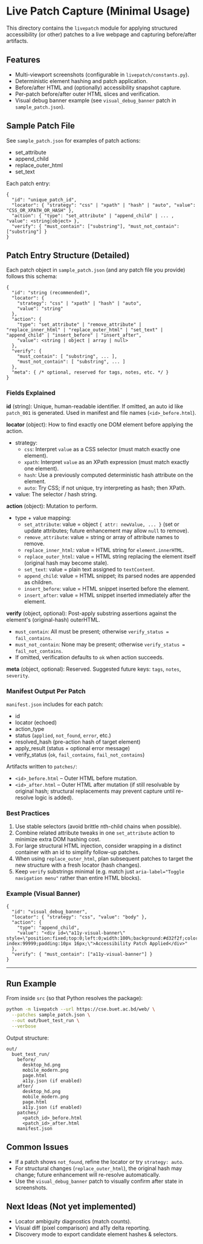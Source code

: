 # Live Patch Capture (Minimal Usage)

This directory contains the `livepatch` module for applying structured accessibility (or other) patches to a live webpage and capturing before/after artifacts.

## Features
- Multi-viewport screenshots (configurable in `livepatch/constants.py`).
- Deterministic element hashing and patch application.
- Before/after HTML and (optionally) accessibility snapshot capture.
- Per-patch before/after outer HTML slices and verification.
- Visual debug banner example (see `visual_debug_banner` patch in `sample_patch.json`).

## Sample Patch File
See `sample_patch.json` for examples of patch actions:
- set_attribute
- append_child
- replace_outer_html
- set_text

Each patch entry:
```
{
  "id": "unique_patch_id",
  "locator": { "strategy": "css" | "xpath" | "hash" | "auto", "value": "CSS_OR_XPATH_OR_HASH" },
  "action": { "type": "set_attribute" | "append_child" | ... , "value": <string|object> },
  "verify": { "must_contain": ["substring"], "must_not_contain": ["substring"] }
}
```

## Patch Entry Structure (Detailed)

Each patch object in `sample_patch.json` (and any patch file you provide) follows this schema:

```
{
  "id": "string (recommended)",
  "locator": {
    "strategy": "css" | "xpath" | "hash" | "auto",
    "value": "string"
  },
  "action": {
    "type": "set_attribute" | "remove_attribute" | "replace_inner_html" | "replace_outer_html" | "set_text" | "append_child" | "insert_before" | "insert_after",
    "value": <string | object | array | null>
  },
  "verify": {
    "must_contain": [ "substring", ... ],
    "must_not_contain": [ "substring", ... ]
  },
  "meta": { /* optional, reserved for tags, notes, etc. */ }
}
```

### Fields Explained

**id** (string): Unique, human-readable identifier. If omitted, an auto id like `patch_001` is generated. Used in manifest and file names (`<id>_before.html`).

**locator** (object): How to find exactly one DOM element before applying the action.
- strategy:
  - `css`: Interpret `value` as a CSS selector (must match exactly one element).
  - `xpath`: Interpret `value` as an XPath expression (must match exactly one element).
  - `hash`: Use a previously computed deterministic hash attribute on the element.
  - `auto`: Try CSS; if not unique, try interpreting as hash; then XPath.
- value: The selector / hash string.

**action** (object): Mutation to perform.
- type + value mapping:
  - `set_attribute`: value = object `{ attr: newValue, ... }` (set or update attributes; future enhancement may allow `null` to remove).
  - `remove_attribute`: value = string or array of attribute names to remove.
  - `replace_inner_html`: value = HTML string for `element.innerHTML`.
  - `replace_outer_html`: value = HTML string replacing the element itself (original hash may become stale).
  - `set_text`: value = plain text assigned to `textContent`.
  - `append_child`: value = HTML snippet; its parsed nodes are appended as children.
  - `insert_before`: value = HTML snippet inserted before the element.
  - `insert_after`: value = HTML snippet inserted immediately after the element.

**verify** (object, optional): Post-apply substring assertions against the element's (original-hash) outerHTML.
- `must_contain`: All must be present; otherwise `verify_status = fail_contains`.
- `must_not_contain`: None may be present; otherwise `verify_status = fail_not_contains`.
- If omitted, verification defaults to `ok` when action succeeds.

**meta** (object, optional): Reserved. Suggested future keys: `tags`, `notes`, `severity`.

### Manifest Output Per Patch
`manifest.json` includes for each patch:
- id
- locator (echoed)
- action_type
- status (`applied`, `not_found`, `error`, etc.)
- resolved_hash (pre-action hash of target element)
- apply_result (status + optional error message)
- verify_status (`ok`, `fail_contains`, `fail_not_contains`)

Artifacts written to `patches/`:
- `<id>_before.html` – Outer HTML before mutation.
- `<id>_after.html` – Outer HTML after mutation (if still resolvable by original hash; structural replacements may prevent capture until re-resolve logic is added).

### Best Practices
1. Use stable selectors (avoid brittle nth-child chains when possible).
2. Combine related attribute tweaks in one `set_attribute` action to minimize extra DOM hashing cost.
3. For large structural HTML injection, consider wrapping in a distinct container with an id to simplify follow-up patches.
4. When using `replace_outer_html`, plan subsequent patches to target the new structure with a fresh locator (hash changes).
5. Keep `verify` substrings minimal (e.g. match just `aria-label="Toggle navigation menu"` rather than entire HTML blocks).

### Example (Visual Banner)
```
{
  "id": "visual_debug_banner",
  "locator": { "strategy": "css", "value": "body" },
  "action": {
    "type": "append_child",
    "value": "<div id=\"a11y-visual-banner\" style=\"position:fixed;top:0;left:0;width:100%;background:#d32f2f;color:#fff;z-index:99999;padding:10px 16px;\">Accessibility Patch Applied</div>"
  },
  "verify": { "must_contain": ["a11y-visual-banner"] }
}
```

---

## Run Example
From inside `src` (so that Python resolves the package):
```bash
python -m livepatch --url https://cse.buet.ac.bd/web/ \
  --patches sample_patch.json \
  --out out/buet_test_run \
  --verbose
```
Output structure:
```
out/
  buet_test_run/
    before/
      desktop_hd.png
      mobile_modern.png
      page.html
      a11y.json (if enabled)
    after/
      desktop_hd.png
      mobile_modern.png
      page.html
      a11y.json (if enabled)
    patches/
      <patch_id>_before.html
      <patch_id>_after.html
    manifest.json
```

## Common Issues
- If a patch shows `not_found`, refine the locator or try `strategy: auto`.
- For structural changes (`replace_outer_html`), the original hash may change; future enhancement will re-resolve automatically.
- Use the `visual_debug_banner` patch to visually confirm after state in screenshots.

## Next Ideas (Not yet implemented)
- Locator ambiguity diagnostics (match counts).
- Visual diff (pixel comparison) and a11y delta reporting.
- Discovery mode to export candidate element hashes & selectors.
